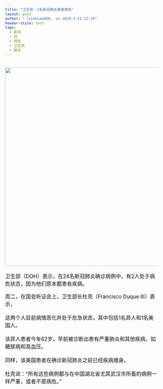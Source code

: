 ```yaml
---
title: "卫生部：2名新冠肺炎患者病危"
layout: post
author: "「xinmiao888」 on 2020-3-11 12:20"
header-style: text
tags:
  - 新闻
  - 冠
  - 病危
  - 卫生部
  - 肺炎
---
```


<head></head>
<body>
 <div align="left"> 
  <font style="color:rgb(16, 15, 15)"><font face="-apple-system-font, BlinkMacSystemFont, &amp;quot"><font style="font-size:17px"><br> </font></font></font> 
 </div> 
 <div align="left"> 
  <font style="color:rgb(16, 15, 15)"><font face="-apple-system-font, BlinkMacSystemFont, &amp;quot"><font style="font-size:17px"> 
     <ignore_js_op> 
      <img aid="1340758" src="https://bbs.boniu123.cc/data/attachment/forum/202003/11/105740d2dl4ws6min6uwkw.png" zoomfile="data/attachment/forum/202003/11/105740d2dl4ws6min6uwkw.png" file="data/attachment/forum/202003/11/105740d2dl4ws6min6uwkw.png" width="655" inpost="1"> 
      <div class="tip tip_4 aimg_tip" id="aimg_1340758_menu" style="position: absolute; display: none" disautofocus="true"> 
       <div class="xs0"> 
        <p><strong>发言人.png</strong> <em class="xg1">(255.97 KB, 下载次数: 0)</em></p> 
        <p> <a href="forum.php?mod=attachment&amp;aid=MTM0MDc1OHxhZjBiMTc2ZnwxNTgzOTAzNDQyfDB8NTc3ODQw&amp;nothumb=yes" target="_blank">下载附件</a> &nbsp;<a href="javascript:;" onclick="showWindow(this.id, this.getAttribute('url'), 'get', 0);" id="savephoto_1340758" url="home.php?mod=spacecp&amp;ac=album&amp;op=saveforumphoto&amp;aid=1340758&amp;handlekey=savephoto_1340758">保存到相册</a> </p> 
        <p class="xg1 y"><span title="2020-3-11 10:57">2&nbsp;小时前</span> 上传</p> 
       </div> 
       <div class="tip_horn"></div> 
      </div> 
     </ignore_js_op> </font></font></font> 
 </div> 
 <div align="left"> 
  <font style="color:rgb(16, 15, 15)"><font face="-apple-system-font, BlinkMacSystemFont, &amp;quot"><font style="font-size:17px"><br> </font></font></font> 
 </div> 
 <div align="left"> 
  <font style="color:rgb(16, 15, 15)"><font face="-apple-system-font, BlinkMacSystemFont, &amp;quot"><font style="font-size:17px">卫生部（DOH）表示，在24名新冠肺炎确诊病例中，有2人处于病危状态，因为他们原本都患有疾病。<br> </font></font></font> 
 </div>
 <br> 
 <div align="left"> 
  <font style="color:rgb(16, 15, 15)"><font face="-apple-system-font, BlinkMacSystemFont, &amp;quot"><font style="font-size:17px">周二，在国会听证会上，卫生部长杜克（Francisco Duque III）表示，</font></font></font> 
 </div> 
 <div align="left"> 
  <font style="color:rgb(16, 15, 15)"><font face="-apple-system-font, BlinkMacSystemFont, &amp;quot"><font style="font-size:17px"><br> </font></font></font> 
 </div> 
 <div align="left"> 
  <font style="color:rgb(16, 15, 15)"><font face="-apple-system-font, BlinkMacSystemFont, &amp;quot"><font style="font-size:17px">这两个人目前病情恶化并处于危急状态，其中包括1名菲人和1名美国人。<br> </font></font></font> 
 </div> 
 <div align="left"> 
  <font style="color:rgb(16, 15, 15)"><font face="-apple-system-font, BlinkMacSystemFont, &amp;quot"><font style="font-size:17px"><br> </font></font></font> 
 </div> 
 <div align="left"> 
  <font style="color:rgb(16, 15, 15)"><font face="-apple-system-font, BlinkMacSystemFont, &amp;quot"><font style="font-size:17px">该菲人患者今年62岁，早前被诊断出患有严重肺炎和其他疾病，如糖尿病和高血压。<br> </font></font></font> 
 </div> 
 <div align="left"> 
  <font style="color:rgb(16, 15, 15)"><font face="-apple-system-font, BlinkMacSystemFont, &amp;quot"><font style="font-size:17px"><br> </font></font></font> 
 </div> 
 <div align="left"> 
  <font style="color:rgb(16, 15, 15)"><font face="-apple-system-font, BlinkMacSystemFont, &amp;quot"><font style="font-size:17px">同样，该美国患者在确诊新冠肺炎之前已经疾病缠身。<br> </font></font></font> 
 </div> 
 <div align="left"> 
  <font style="color:rgb(16, 15, 15)"><font face="-apple-system-font, BlinkMacSystemFont, &amp;quot"><font style="font-size:17px"><br> </font></font></font> 
 </div> 
 <div align="left"> 
  <font style="color:rgb(16, 15, 15)"><font face="-apple-system-font, BlinkMacSystemFont, &amp;quot"><font style="font-size:17px">杜克说：“所有这些病例都与在中国湖北省尤其武汉市所看的病例一样严重，或者不是病危。”</font></font></font> 
 </div>
 <br>
</body>


